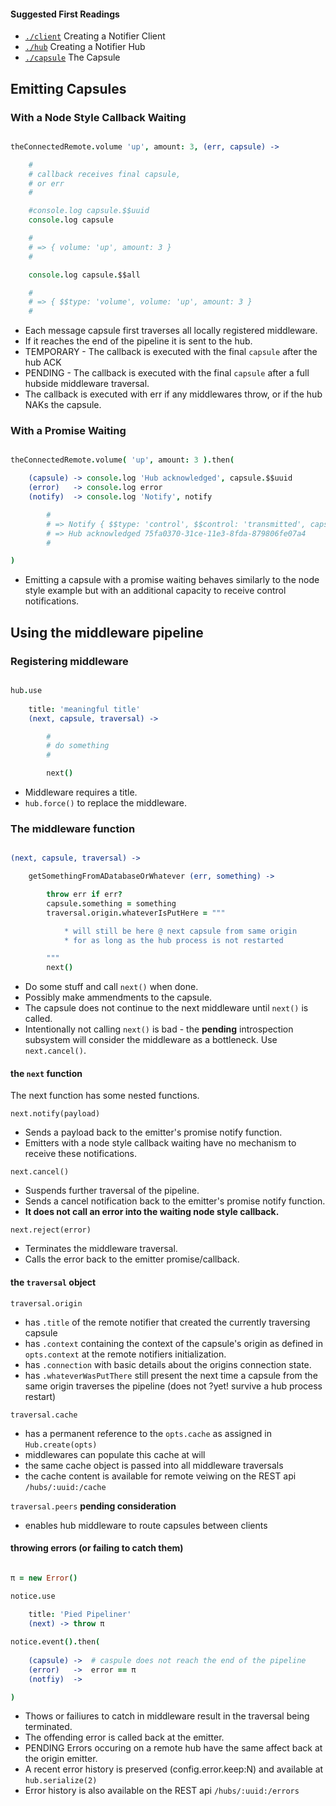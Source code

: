 #### Suggested First Readings

* [`./client`](./client) Creating a Notifier Client
* [`./hub`](./hub) Creating a Notifier Hub
* [`./capsule`](./capsule) The Capsule

Emitting Capsules
-----------------

### With a Node Style Callback Waiting

```coffee

theConnectedRemote.volume 'up', amount: 3, (err, capsule) -> 

    #
    # callback receives final capsule,
    # or err
    #

    #console.log capsule.$$uuid
    console.log capsule

    #
    # => { volume: 'up', amount: 3 }
    # 

    console.log capsule.$$all 

    #
    # => { $$type: 'volume', volume: 'up', amount: 3 }
    # 

```

* Each message capsule first traverses all locally registered middleware.
* If it reaches the end of the pipeline it is sent to the hub.
* TEMPORARY - The callback is executed with the final `capsule` after the hub ACK
* PENDING - The callback is executed with the final `capsule` after a full hubside middleware traversal.
* The callback is executed with err if any middlewares throw, or if the hub NAKs the capsule.

### With a Promise Waiting

```coffee

theConnectedRemote.volume( 'up', amount: 3 ).then(

    (capsule) -> console.log 'Hub acknowledged', capsule.$$uuid
    (error)   -> console.log error
    (notify)  -> console.log 'Notify', notify 

        # 
        # => Notify { $$type: 'control', $$control: 'transmitted', capsule: ...
        # => Hub acknowledged 75fa0370-31ce-11e3-8fda-879806fe07a4
        # 

)

```

* Emitting a capsule with a promise waiting behaves similarly to the node style example but with an additional capacity to receive control notifications.


Using the middleware pipeline
-----------------------------

### Registering middleware

```coffee

hub.use 
    
    title: 'meaningful title'
    (next, capsule, traversal) -> 

        #
        # do something
        #

        next()

```
* Middleware requires a title.
* `hub.force()` to replace the middleware.



### The middleware function

```coffee

(next, capsule, traversal) -> 

    getSomethingFromADatabaseOrWhatever (err, something) -> 

        throw err if err?
        capsule.something = something
        traversal.origin.whateverIsPutHere = """

            * will still be here @ next capsule from same origin
            * for as long as the hub process is not restarted

        """
        next()

```

* Do some stuff and call `next()` when done.
* Possibly make ammendments to the capsule.
* The capsule does not continue to the next middleware until `next()` is called.
* Intentionally not calling `next()` is bad - the **pending** introspection subsystem will consider the middleware as a bottleneck. Use `next.cancel()`.


#### the `next` function

The next function has some nested functions.

`next.notify(payload)` 
* Sends a payload back to the emitter's promise notify function. 
* Emitters with a node style callback waiting have no mechanism to receive these notifications.

`next.cancel()` 
* Suspends further traversal of the pipeline.
* Sends a cancel notification back to the emitter's promise notify function. 
* **It does not call an error into the waiting node style callback.**

`next.reject(error)`
* Terminates the middleware traversal.
* Calls the error back to the emitter promise/callback.

#### the `traversal` object

`traversal.origin`

* has `.title` of the remote notifier that created the currently traversing capsule
* has `.context` containing the context of the capsule's origin as defined in `opts.context` at the remote notifiers initialization. 
* has `.connection` with basic details about the origins connection state.
* has `.whateverWasPutThere` still present the next time a capsule from the same origin traverses the pipeline (does not ?yet! survive a hub process restart)

`traversal.cache`

* has a permanent reference to the `opts.cache` as assigned in `Hub.create(opts)`
* middlewares can populate this cache at will
* the same cache object is passed into all middleware traversals
* the cache content is available for remote veiwing on the REST api `/hubs/:uuid:/cache`

`traversal.peers` **pending consideration**

* enables hub middleware to route capsules between clients


#### throwing errors (or failing to catch them)

```coffee

π = new Error()

notice.use 
    
    title: 'Pied Pipeliner'
    (next) -> throw π

notice.event().then(
    
    (capsule) ->  # caspule does not reach the end of the pipeline
    (error)   ->  error == π
    (notfiy)  -> 

)

```

* Thows or failiures to catch in middleware result in the traversal being terminated. 
* The offending error is called back at the emitter.
* PENDING Errors occuring on a remote hub have the same affect back at the origin emitter.
* A recent error history is preserved (config.error.keep:N) and available at `hub.serialize(2)`
* Error history is also available on the REST api `/hubs/:uuid:/errors`
